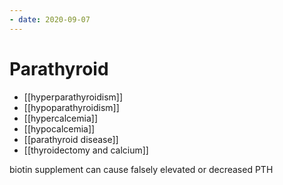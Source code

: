 ```yaml
---
- date: 2020-09-07
---
```


# Parathyroid

- [[hyperparathyroidism]]
- [[hypoparathyroidism]]
- [[hypercalcemia]]
- [[hypocalcemia]]
- [[parathyroid disease]]
- [[thyroidectomy and calcium]]

<!-- biotin and PTH -->

biotin supplement can cause falsely elevated or decreased PTH
